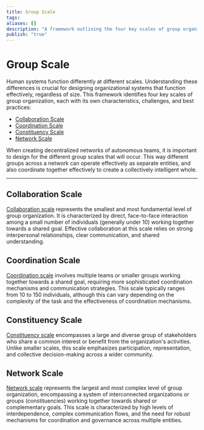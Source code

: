 ```yaml
---
title: Group Scale
tags: 
aliases: []
description: "A framework outlining the four key scales of group organization, tailored for DAO contexts."
publish: "true"
---
```


# Group Scale

Human systems function differently at different scales. Understanding these differences is crucial for designing organizational systems that function effectively, regardless of size. This framework identifies four key scales of group organization, each with its own characteristics, challenges, and best practices:

- [Collaboration Scale](notes/dao-primitives/framework/group-scale/collaboration.md)
- [Coordination Scale](notes/dao-primitives/framework/group-scale/coordination.md)
- [Constituency Scale](notes/dao-primitives/framework/group-scale/constituency.md)
- [Network Scale](notes/dao-primitives/framework/group-scale/network.md)

When creating decentralized networks of autonomous teams, it is important to design for the different group scales that will occur. This way different groups across a network can operate effectively as separate entities, and also coordinate together effectively to create a collectively intelligent whole.  

---

## Collaboration Scale

[Collaboration scale](notes/dao-primitives/framework/group-scale/collaboration.md) represents the smallest and most fundamental level of group organization. It is characterized by direct, face-to-face interaction among a small number of individuals (generally under 10) working together towards a shared goal.  Effective collaboration at this scale relies on strong interpersonal relationships, clear communication, and shared understanding. 

## Coordination Scale

[Coordination scale](notes/dao-primitives/framework/group-scale/coordination.md) involves multiple teams or smaller groups working together towards a shared goal, requiring more sophisticated coordination mechanisms and communication strategies.  This scale typically ranges from 10 to 150 individuals, although this can vary depending on the complexity of the task and the effectiveness of coordination mechanisms.  

## Constituency Scale

[Constituency scale](notes/dao-primitives/framework/group-scale/constituency.md) encompasses a large and diverse group of stakeholders who share a common interest or benefit from the organization's activities. Unlike smaller scales, this scale emphasizes participation, representation, and collective decision-making across a wider community.  

## Network Scale

[Network scale](notes/dao-primitives/framework/group-scale/network.md) represents the largest and most complex level of group organization, encompassing a system of interconnected organizations or groups (constituencies) working together towards shared or complementary goals. This scale is characterized by high levels of interdependence, complex communication flows, and the need for robust mechanisms for coordination and governance across multiple entities. 


